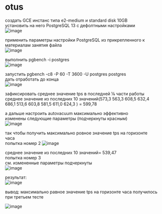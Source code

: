 # otus
создать GCE инстанс типа e2-medium и standard disk 10GB  
установить на него PostgreSQL 13 с дефолтными настройками  
![image](https://user-images.githubusercontent.com/108919955/182013367-08a79c56-ddb2-470a-8dd0-7a13ba5ddea3.png)
  
применить параметры настройки PostgreSQL из прикрепленного к материалам занятия файла  
![image](https://user-images.githubusercontent.com/108919955/182014732-6729ba53-8547-499d-96c0-fbee27b34311.png)
  
выполнить pgbench -i postgres  
![image](https://user-images.githubusercontent.com/108919955/182014853-8ad61794-206b-49d7-bf2a-15d6de1ada58.png)
  
запустить pgbench -c8 -P 60 -T 3600 -U postgres postgres  
дать отработать до конца  
![image](https://user-images.githubusercontent.com/108919955/182017705-55655d26-fe58-42ca-aa7f-fe43b8ac8e8d.png)
  
зафиксировать среднее значение tps в последней ⅙ части работы  
среднее значение из последних 10 значений(573,3  563,3 608,5  632,4 686,1 513,6 603,8 581,5 611,0 624,3 ) = 599,78  

а дальше настроить autovacuum максимально эффективно  
изменены следующие параметры (подчеркнуты красным)  
![image](https://user-images.githubusercontent.com/108919955/182024389-f4b4c632-094f-49d1-8a41-40ba75981610.png)
  
так чтобы получить максимально ровное значение tps на горизонте часа  
попытка номер 2
![image](https://user-images.githubusercontent.com/108919955/182036710-73589687-c59a-4ca4-bfe4-a11a805e8c7f.png)
  
среднее значение из последних 10 значений= 539,47  
попытка номер 3  
см. измененные параметры подчеркнуты  
![image](https://user-images.githubusercontent.com/108919955/182037004-fd3e0721-9b81-4f24-90fd-b9dbe10c8cbc.png)
  
результат:  
![image](https://user-images.githubusercontent.com/108919955/182039195-1039c0c4-2381-49a5-845c-990c7191e945.png)
   
 вывод: максимально равное значение tps на горизонте часа получилось при третьем тесте  
   
 ![image](https://user-images.githubusercontent.com/108919955/182039337-63320d7a-e19f-4257-9222-505fe0bf7ac5.png)

  
